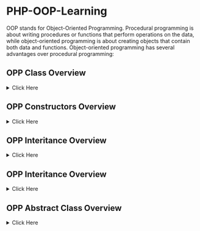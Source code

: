 # PHP-OOP-Learning
OOP stands for Object-Oriented Programming.  Procedural programming is about writing procedures or functions that perform operations on the data, while object-oriented programming is about creating objects that contain both data and functions.  Object-oriented programming has several advantages over procedural programming:
## OPP Class  Overview
<details>
<summary> Click Here </summary>

1. How to create class
```php
class Calculation //class
{
    public $a, $b,$c;  //properties

    function sum($a,$b){  //methods
        $this->c= $a+$b;
        return $this->c;
    }
    function sub(){  //methods
        $this->c= $this->a-$this->b;
        return $this->c;
    }

    function info($fname,$lname){
        return "Name:".$fname."$lname";
    }
}
       

```

</details>

## OPP Constructors  Overview
<details>
<summary> Click Here </summary>

1. How to Create Constructors function
- Note:Constructors are special member functions for initial settings of newly created object instances from a class, which is the key part of the object-oriented concept in PHP5.
```php

function __construct()
       {
       // initialize the object and its properties by assigning 
       //values
       }

class person{
    public $name;
    public $age;

    function __construct($name='sohag',$age=23){
       $this->name=$name;
       $this->age=$age;
    }
    function show(){
        echo $this->name."-".$this->age;
    }
}

$p =new person();
// $p->name="nur";
// $p->age=23;
$p->show();



```

</details>

## OPP Interitance  Overview
<details>
<summary> Click Here </summary>

1. How to Create Inheritance function
- In inheritance, you have a parent class with properties and methods, and a child class can use the code from the parent class.
```php



```
</details>



## OPP Interitance  Overview
<details>
<summary> Click Here </summary>

1. How to Create Inheritance function
- In inheritance, you have a parent class with properties and methods, and a child class can use the code from the parent class.
```php

```
</details>

## OPP Abstract Class  Overview
<details>
<summary> Click Here </summary>

1. An abstract class is a class that cannot be instantiated. Typically, an abstract defines an interface for other classes to extend.

To define an abstract class, you add the abstract keyword as follows:

```php
<?php

abstract class className
{
   // ...
}
```
</details>